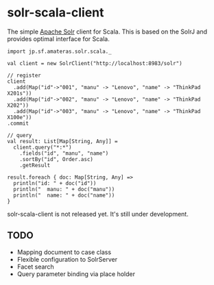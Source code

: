 solr-scala-client
=================

The simple [Apache Solr](http://lucene.apache.org/solr/) client for Scala.
This is based on the SolrJ and provides optimal interface for Scala.

    import jp.sf.amateras.solr.scala._

    val client = new SolrClient("http://localhost:8983/solr")

    // register
    client
      .add(Map("id"->"001", "manu" -> "Lenovo", "name" -> "ThinkPad X201s"))
      .add(Map("id"->"002", "manu" -> "Lenovo", "name" -> "ThinkPad X202"))
      .add(Map("id"->"003", "manu" -> "Lenovo", "name" -> "ThinkPad X100e"))
    .commit

    // query
    val result: List[Map[String, Any]] =
      client.query("*:*")
        .fields("id", "manu", "name")
        .sortBy("id", Order.asc)
        .getResult

    result.foreach { doc: Map[String, Any] =>
      println("id: " + doc("id"))
      println("  manu: " + doc("manu"))
      println("  name: " + doc("name"))
    }

solr-scala-client is not released yet. It's still under development.

TODO
--------

* Mapping document to case class
* Flexible configuration to SolrServer
* Facet search
* Query parameter binding via place holder